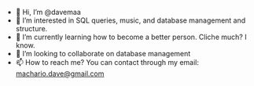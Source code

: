 - 👋 Hi, I’m @davemaa
- 👀 I’m interested in SQL queries, music, and database management and structure.
- 🌱 I’m currently learning how to become a better person. Cliche much? I know.
- 💞️ I’m looking to collaborate on database management
- 📫 How to reach me? You can contact through my email: machario.dave@gmail.com

<!---
davemaa/davemaa is a ✨ special ✨ repository because its `README.md` (this file) appears on your GitHub profile.
You can click the Preview link to take a look at your changes.
--->
